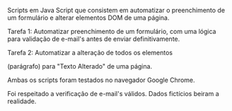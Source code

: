 Scripts em Java Script que consistem em automatizar o preenchimento de um formulário e alterar elementos DOM de uma página.

Tarefa 1: Automatizar preenchimento de um formulário, com uma lógica para validação de e-mail's antes de enviar definitivamente.

Tarefa 2: Automatizar a alteração de todos os elementos <p> (parágrafo) para "Texto Alterado" de uma página.

Ambas os scripts foram testados no navegador Google Chrome.

Foi respeitado a verificação de e-mail's válidos.
Dados fictícios beiram a realidade.
